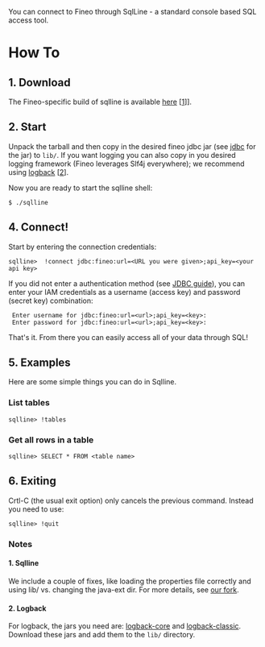 You can connect to Fineo through SqlLine - a standard console based SQL access tool.

# How To

## 1. Download

The Fineo-specific build of sqlline is available [here] [[1](#sqlline)]].

## 2. Start

Unpack the tarball and then copy in the desired fineo jdbc jar (see [jdbc](/Jdbc) for the jar) to
 `lib/`. If you want logging you can also copy in you desired logging framework (Fineo leverages 
 Slf4j everywhere); we recommend using [logback](http://logback.qos.ch/) [[2](#logback)].
 
Now you are ready to start the sqlline shell:

```
$ ./sqlline
```

## 4. Connect!

Start by entering the connection credentials:
```
sqlline>  !connect jdbc:fineo:url=<URL you were given>;api_key=<your api key>
```

If you did not enter a authentication method (see [JDBC guide](/Jdbc)), you can enter your IAM
 credentials as a username (access key) and password (secret key) combination:

```
 Enter username for jdbc:fineo:url=<url>;api_key=<key>:
 Enter password for jdbc:fineo:url=<url>;api_key=<key>:
```

That's it. From there you can easily access all of your data through SQL!

## 5. Examples

Here are some simple things you can do in Sqlline.

### List tables

```
sqlline> !tables
```

### Get all rows in a table

```
sqlline> SELECT * FROM <table name>
```

## 6. Exiting

Crtl-C (the usual exit option) only cancels the previous command. Instead you need to use:

```
sqlline> !quit
```

### Notes

#### 1. Sqlline
We include a couple of fixes, like loading the properties file correctly and using lib/ vs. 
changing the java-ext dir. For more details, see [our fork](https://github.com/fineo-io/sqlline).

#### 2. Logback
For logback, the jars you need are: [logback-core] and [logback-classic]. Download these jars and add them to the `lib/` directory. 

[here]: http://maven.fineo.io/release/sqlline/sqlline/1.1.10-fineo-1.1/sqlline-1.1.10-fineo-1.1.tar.gz
[logback-core]: http://central.maven.org/maven2/ch/qos/logback/logback-core/1.1.7/logback-core-1.1.7.jar
[logback-classic]: http://central.maven.org/maven2/ch/qos/logback/logback-classic/1.1.7/logback-classic-1.1.7.jar
